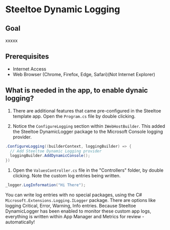 # Steeltoe Dynamic Logging

## Goal

xxxxx

## Prerequisites

- Internet Access
- Web Browser (Chrome, Firefox, Edge, Safari)(Not Internet Explorer)

## What is needed in the app, to enable dynaic logging?

1. There are additional features that came pre-configured in the Steeltoe template app. Open the `Program.cs` file by double clicking.

1. Notice the `ConfigureLogging` section within `IWebHostBuilder`. This added the Steeltoe DynamicLogger package to the Microsoft Console logging provider.

  ```cs
  .ConfigureLogging((builderContext, loggingBuilder) => {
    // Add Steeltoe Dynamic Logging provider
    loggingBuilder.AddDynamicConsole();
  })
  ```

1. Open the `ValuesController.cs` file in the "Controllers" folder, by double clicking. Note the custom log entries being written.
  ```cs
  _logger.LogInformation("Hi There");
  ```

You can write log entries with no special packages, using the C# `Microsoft.Extensions.Logging.ILogger` package. There are options like logging Critical, Error, Warning, Info entries. Because Steeltoe DynamicLogger has been enabled to monitor these custom app logs, everything is written within App Manager and Metrics for review - automatically!